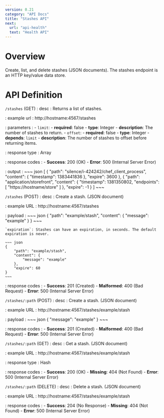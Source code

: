 ```yaml
---
version: 0.21
category: "API Docs"
title: "Stashes API"
next:
  url: "api-health"
  text: "Health API"
---
```


# Overview

Create, list, and delete stashes (JSON documents). The stashes endpoint is an
HTTP key/value data store.

# API Definition

`/stashes` (GET)
: desc
  : Returns a list of stashes.

: example url
  : http://hostname:4567/stashes

: parameters
  : - `limit`:
      - **required**: false
      - **type**: Integer
      - **description**: The number of stashes to return.
    - `offset`:
      - **required**: false
      - **type**: Integer
      - **depends**: `limit`
      - **description**: The number of stashes to offset before returning items.

: response type
  : Array

: response codes
  : - **Success**: 200 (OK)
    - **Error**: 500 (Internal Server Error)

: output
  : ~~~ json
    [
        {
            "path": "silence/i-424242/chef_client_process",
            "content": {
                "timestamp": 1383441836
            },
            "expire": 3600
        },
        {
            "path": "application/storefront",
            "content": {
                "timestamp": 1381350802,
                "endpoints": [
                    "https://hostname/store"
                ]
            },
            "expire": -1
        }
    ]
    ~~~

`/stashes` (POST)
: desc
  : Create a stash. (JSON document)

: example URL
  : http://hostname:4567/stashes

: payload
  : ~~~ json
    {
        "path": "example/stash",
        "content": {
            "message": "example"
        }
    }
    ~~~

    `expiration`: Stashes can have an expiration, in seconds. The default expiration is never.

    ~~~ json
    {
        "path": "example/stash",
        "content": {
            "message": "example"
        },
        "expire": 60
    }
    ~~~

: response codes
  : - **Success**: 201 (Created)
    - **Malformed**: 400 (Bad Request)
    - **Error**: 500 (Internal Server Error)

`/stashes/:path` (POST)
: desc
  : Create a stash. (JSON document)

: example URL
  : http://hostname:4567/stashes/example/stash

: payload
  : ~~~ json
    {
        "message": "example"
    }
    ~~~

: response codes
  : - **Success**: 201 (Created)
    - **Malformed**: 400 (Bad Request)
    - **Error**: 500 (Internal Server Error)

`/stashes/:path` (GET)
: desc
  : Get a stash. (JSON document)

: example URL
  : http://hostname:4567/stashes/example/stash

: response type
  : Hash

: response codes
  : - **Success**: 200 (OK)
    - **Missing**: 404 (Not Found)
    - **Error**: 500 (Internal Server Error)

`/stashes/:path` (DELETE)
: desc
  : Delete a stash. (JSON document)

: example URL
  : http://hostname:4567/stashes/example/stash

: response codes
  : - **Success**: 204 (No Response)
    - **Missing**: 404 (Not Found)
    - **Error**: 500 (Internal Server Error)
